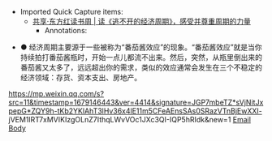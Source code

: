 - Imported Quick Capture items:
    - [共享·东方红读书周 | 读《逃不开的经济周期》，感受并尊重周期的力量](https://mp.weixin.qq.com/s?src=11&timestamp=1679146443&ver=4414&signature=JGP7mbeTZ*sVjNitJxpepG*ZQY9h-tKb2YKlAhT3lHv36x4lE11m5CFeAEnsSAs0SRazVTnBjEwXXI-jVEM1lRT7xMVIKIzgOLnZ7IthqLWvVOc1JXc3QI-IQP5hRIdk&new=1)
        - Annotations:

* ● 经济周期主要源于一些被称为“番茄酱效应”的现象。“番茄酱效应”就是当你持续拍打番茄酱瓶时，开始一点儿都流不出来。然后，突然，从瓶里倒出来的番茄酱又太多了，远远超出你的需求，类似的效应通常会发生在三个不稳定的经济领域：存货、资本支出、房地产。

https://mp.weixin.qq.com/s?src=11&timestamp=1679146443&ver=4414&signature=JGP7mbeTZ*sVjNitJxpepG*ZQY9h-tKb2YKlAhT3lHv36x4lE11m5CFeAEnsSAs0SRazVTnBjEwXXI-
jVEM1lRT7xMVIKIzgOLnZ7IthqLWvVOc1JXc3QI-IQP5hRIdk&new=1 [Email Body](https://files.todoist.com/UmMyC10mAPGkHr6ZToazl_kIWXZOTHpWc9nSPLNVJNy8Lkq4f-_8oCrfJ-npK3bf/by/21878347/as/file.html)
